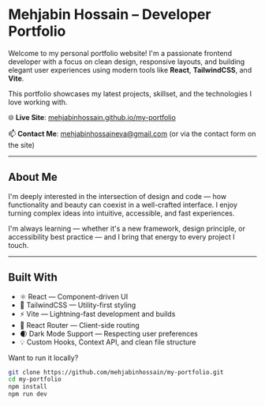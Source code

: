 # Mehjabin Hossain – Developer Portfolio

Welcome to my personal portfolio website! I'm a passionate frontend developer with a focus on clean design, responsive layouts, and building elegant user experiences using modern tools like **React**, **TailwindCSS**, and **Vite**.

This portfolio showcases my latest projects, skillset, and the technologies I love working with.

🌐 **Live Site**: [mehjabinhossain.github.io/my-portfolio](https://mehjabinhossain.github.io/my-portfolio/)

📫 **Contact Me**: mehjabinhossaineva@gmail.com (or via the contact form on the site)

---

## About Me

I'm deeply interested in the intersection of design and code — how functionality and beauty can coexist in a well-crafted interface. I enjoy turning complex ideas into intuitive, accessible, and fast experiences.

I'm always learning — whether it's a new framework, design principle, or accessibility best practice — and I bring that energy to every project I touch.

---

## Built With

- ⚛️ React — Component-driven UI
- 🎨 TailwindCSS — Utility-first styling
- ⚡ Vite — Lightning-fast development and builds
- 🧭 React Router — Client-side routing
- 🌒 Dark Mode Support — Respecting user preferences
- 💡 Custom Hooks, Context API, and clean file structure

Want to run it locally?

```bash
git clone https://github.com/mehjabinhossain/my-portfolio.git
cd my-portfolio
npm install
npm run dev

